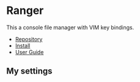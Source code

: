 # Ranger

This a console file manager with VIM key bindings.
* [Repository](https://github.com/ranger/ranger)
* [Install](https://github.com/ranger/ranger#installing)
* [User Guide](https://github.com/ranger/ranger/wiki/Official-User-Guide)
## My settings

